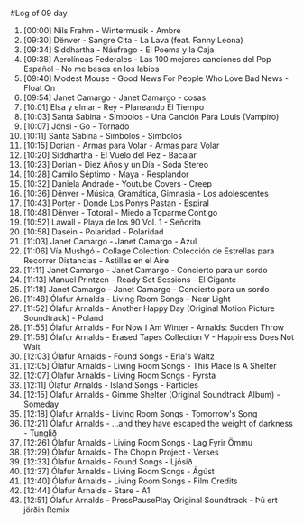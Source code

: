 #Log of 09 day

1. [00:00] Nils Frahm - Wintermusik - Ambre
1. [09:30] Dënver - Sangre Cita - La Lava (feat. Fanny Leona)
1. [09:34] Siddhartha - Náufrago - El Poema y la Caja
1. [09:38] Aerolíneas Federales - Las 100 mejores canciones del Pop Español - No me beses en los labios
1. [09:40] Modest Mouse - Good News For People Who Love Bad News - Float On
1. [09:54] Janet Camargo - Janet Camargo - cosas
1. [10:01] Elsa y elmar - Rey - Planeando El Tiempo
1. [10:03] Santa Sabina - Símbolos - Una Canción Para Louis (Vampiro)
1. [10:07] Jónsi - Go - Tornado
1. [10:11] Santa Sabina - Símbolos - Símbolos
1. [10:15] Dorian - Armas para Volar - Armas para Volar
1. [10:20] Siddhartha - El Vuelo del Pez - Bacalar
1. [10:23] Dorian - Diez Años y un Día - Soda Stereo
1. [10:28] Camilo Séptimo - Maya - Resplandor
1. [10:32] Daniela Andrade - Youtube Covers - Creep
1. [10:36] Dënver - Música, Gramática, Gimnasia - Los adolescentes
1. [10:43] Porter - Donde Los Ponys Pastan - Espiral
1. [10:48] Dënver - Totoral - Miedo a Toparme Contigo
1. [10:52] Lawall - Playa de los 90 Vol. 1 - Señorita
1. [10:58] Dasein - Polaridad - Polaridad
1. [11:03] Janet Camargo - Janet Camargo - Azul
1. [11:06] Vía Mushgó - Collage Colection: Colección de Estrellas para Recorrer Distancias - Astillas en el Aire
1. [11:11] Janet Camargo - Janet Camargo - Concierto para un sordo
1. [11:13] Manuel Printzen - Ready Set Sessions - El Gigante
1. [11:18] Janet Camargo - Janet Camargo - Concierto para un sordo
1. [11:48] Ólafur Arnalds - Living Room Songs - Near Light
1. [11:52] Ólafur Arnalds - Another Happy Day (Original Motion Picture Soundtrack) - Poland
1. [11:55] Ólafur Arnalds - For Now I Am Winter - Arnalds: Sudden Throw
1. [11:58] Ólafur Arnalds - Erased Tapes Collection V - Happiness Does Not Wait
1. [12:03] Ólafur Arnalds - Found Songs - Erla's Waltz
1. [12:05] Ólafur Arnalds - Living Room Songs - This Place Is A Shelter
1. [12:07] Ólafur Arnalds - Living Room Songs - Fyrsta
1. [12:11] Ólafur Arnalds - Island Songs - Particles
1. [12:15] Ólafur Arnalds - Gimme Shelter (Original Soundtrack Album) - Someday
1. [12:18] Ólafur Arnalds - Living Room Songs - Tomorrow's Song
1. [12:21] Ólafur Arnalds - ...and they have escaped the weight of darkness - Tunglið
1. [12:26] Ólafur Arnalds - Living Room Songs - Lag Fyrir Ömmu
1. [12:29] Ólafur Arnalds - The Chopin Project - Verses
1. [12:33] Ólafur Arnalds - Found Songs - Ljósið
1. [12:37] Ólafur Arnalds - Living Room Songs - Ágúst
1. [12:40] Ólafur Arnalds - Living Room Songs - Film Credits
1. [12:44] Ólafur Arnalds - Stare - A1
1. [12:51] Ólafur Arnalds - PressPausePlay Original Soundtrack - Þú ert jörðin Remix

